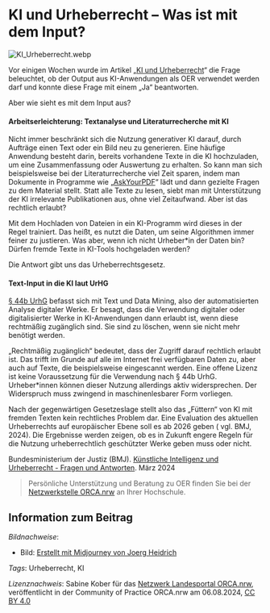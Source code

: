 # KI und Urheberrecht – Was ist mit dem Input?

![](https://community.orca.nrw/file/file/download?guid=aecd2cd8-3af0-4477-8187-26b5e7f66ac3 "KI_Urheberrecht.webp")


Vor einigen Wochen wurde im Artikel „[KI und Urheberrecht](https://community.orca.nrw/content/perma?id=147268 "KI und Urheberrecht")“  die Frage beleuchtet, ob der Output aus KI-Anwendungen als OER  verwendet werden darf und konnte diese Frage mit einem „Ja“ beantworten.

Aber wie sieht es mit dem Input aus?

#### **Arbeitserleichterung:** **Textanalyse und Literaturrecherche mit KI**

Nicht immer beschränkt sich die Nutzung generativer KI darauf, durch  Aufträge einen Text oder ein Bild neu zu generieren. Eine häufige  Anwendung besteht darin, bereits vorhandene Texte in die KI hochzuladen,  um eine Zusammenfassung oder Auswertung zu erhalten. So kann man sich  beispielsweise bei der Literaturrecherche viel Zeit sparen, indem man  Dokumente in Programme wie „[AskYourPDF](https://askyourpdf.com "AskYourPDF")“  lädt und dann gezielte Fragen zu dem Material stellt. Statt alle Texte  zu lesen, siebt man mit Unterstützung der KI irrelevante Publikationen  aus, ohne viel Zeitaufwand. Aber ist das rechtlich erlaubt?

Mit dem Hochladen von Dateien in ein KI-Programm wird dieses in der  Regel trainiert. Das heißt, es nutzt die Daten, um seine Algorithmen  immer feiner zu justieren. Was aber, wenn ich nicht Urheber\*in der Daten  bin? Dürfen fremde Texte in KI-Tools hochgeladen werden?

Die Antwort gibt uns das Urheberrechtsgesetz.

#### **Text-Input in die KI laut UrHG**

[§ 44b UrhG](https://www.gesetze-im-internet.de/urhg/__44b.html)  befasst sich mit Text und Data Mining, also der automatisierten Analyse  digitaler Werke. Er besagt, dass die Verwendung digitaler oder  digitalisierter Werke in KI-Anwendungen dann erlaubt ist, wenn diese  rechtmäßig zugänglich sind. Sie sind zu löschen, wenn sie nicht mehr  benötigt werden.

„Rechtmäßig zugänglich“ bedeutet, dass der Zugriff darauf rechtlich  erlaubt ist. Das trifft im Grunde auf alle im Internet frei verfügbaren  Daten zu, aber auch auf Texte, die beispielsweise eingescannt werden.  Eine offene Lizenz ist keine Voraussetzung für die Verwendung nach § 44b  UrhG. Urheber\*innen können dieser Nutzung allerdings aktiv  widersprechen. Der Widerspruch muss zwingend in maschinenlesbarer Form  vorliegen.

Nach der gegenwärtigen Gesetzeslage stellt also das „Füttern“ von KI  mit fremden Texten kein rechtliches Problem dar. Eine Evaluation des  aktuellen Urheberrechts auf europäischer Ebene soll es ab 2026 geben (  vgl. BMJ, 2024). Die Ergebnisse werden zeigen, ob es in Zukunft engere  Regeln für die Nutzung urheberrechtlich geschützter Werke geben muss  oder nicht.


Bundesministerium der Justiz (BMJ). [Künstliche Intelligenz und Urheberrecht - Fragen und Antworten](https://www.bmj.de/SharedDocs/Downloads/DE/Themen/Nav_Themen/240305_FAQ_KI_Urheberrecht.pdf?__blob=publicationFile&amp;v=2 "Künstliche Intelligenz und Urheberrecht - Fragen und Antworten"). März 2024

> Persönliche Unterstützung und Beratung zu OER finden Sie bei der [Netzwerkstelle ORCA.nrw](https://www.orca.nrw/lehrende/akteure/netzwerk "Karte der Netzwerkstellen ORCA.nrw") an Ihrer Hochschule.




## Information zum Beitrag
*Bildnachweise*: 
- Bild: [Erstellt mit Midjourney von Joerg Heidrich](https://www.heise.de/hintergrund/Digitales-Freiwild-Urheberrecht-in-Zeiten-der-KI-9588003.html "Erstellt mit Midjourney von Joerg Heidrich")

*Tags*:  Urheberrecht, KI

*Lizenznachweis*: Sabine Kober für das <a href="http://www.orca.nrw/ueber-uns/netzwerk" target="_blank">Netzwerk Landesportal ORCA.nrw</a>, veröffentlicht in der Community of Practice ORCA.nrw am 06.08.2024, <a href="https://creativecommons.org/licenses/by/4.0/" target="_blank">CC BY 4.0</a>